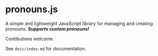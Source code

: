 # pronouns.js

A simple and lightweight JavaScript library for managing and creating pronouns. ***Supports custom pronouns!***

Contibutions welcome.

See `docs/index.md` for documentation.
